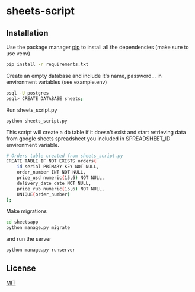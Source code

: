 # sheets-script

## Installation

Use the package manager [pip](https://pip.pypa.io/en/stable/) to install all the dependencies (make sure to use venv)

```bash
pip install -r requirements.txt
```
Create an empty database and include it's name, password... in environment variables (see example.env)
```bash
psql -U postgres
psql> CREATE DATABASE sheets;
```
Run sheets_script.py
```bash
python sheets_script.py
```
This script will create a db table if it doesn't exist and start retrieving data from google sheets spreadsheet you included in SPREADSHEET_ID environment variable.
```bash
# Orders table created from sheets_script.py
CREATE TABLE IF NOT EXISTS orders(
    id serial PRIMARY KEY NOT NULL,
    order_number INT NOT NULL,
    price_usd numeric(15,6) NOT NULL,
    delivery_date date NOT NULL,
    price_rub numeric(15,6) NOT NULL,
    UNIQUE(order_number)
);
```
Make migrations
```bash
cd sheetsapp
python manage.py migrate
```
and run the server
```bash
python manage.py runserver
```

## License
[MIT](https://choosealicense.com/licenses/mit/)
